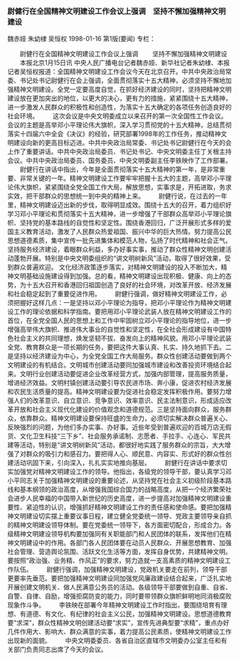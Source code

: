 ### 尉健行在全国精神文明建设工作会议上强调　坚持不懈加强精神文明建设
魏赤娅  朱幼棣  吴恒权
1998-01-16
第1版(要闻)
专栏：

　　尉健行在全国精神文明建设工作会议上强调
　　坚持不懈加强精神文明建设
　　本报北京1月15日讯  中央人民广播电台记者魏赤娅、新华社记者朱幼棣、本报记者吴恒权报道：全国精神文明建设工作会议今天在北京召开。中共中央政治局常委、书记处书记尉健行在会上强调，全面贯彻落实十五大精神，必须坚持不懈地加强精神文明建设。全党一定要高度自觉，在抓好经济建设的同时，坚持把精神文明建设放在更加突出的地位，以更大的决心，更有力的措施，紧紧围绕十五大精神，进一步激发人民群众的积极性和创造性，为落实十五大确定的各项任务创造良好的社会环境。
　　这次会议是中央文明委成立以来召开的第一次全国性工作会议。会议的主题是高举邓小平理论伟大旗帜，深入学习贯彻党的十五大精神，总结贯彻落实十四届六中全会《决议》的经验，研究部署1998年的工作任务，推动精神文明建设向新的更高目标迈进。中共中央政治局常委、书记处书记尉健行在今天的会上作了重要讲话。中共中央政治局委员、书记处书记、中央文明委主任丁关根主持会议。中共中央政治局委员、国务委员、中央文明委副主任李铁映作了工作部署。
　　尉健行在讲话中指出，今年是全面贯彻落实十五大精神的第一年，是非常重要、非常关键的一年。精神文明建设工作要牢牢把握十五大的主题，高举邓小平理论伟大旗帜，紧紧围绕全党全国工作大局，解放思想，实事求是，开拓进取，务求实效，把干部群众的思想统一到中央的精神上来。
　　尉健行说，在过去的一年里，精神文明建设迈出新的步伐，取得明显成效。围绕十五大的召开，着力组织好学习邓小平理论和贯彻落实十五大精神，进一步增强了干部群众高举邓小平理论旗帜、坚持党的基本路线的自觉性和坚定性。围绕香港回归，广泛开展形式多样的爱国主义教育活动，激发了人民群众热爱祖国、振兴中华的巨大热情。努力提高公民思想道德素质，集中宣传一批先进集体和模范人物，弘扬了时代精神和社会正气。坚持服务经济建设，着眼群众利益，多办好事实事，推动了群众性精神文明创建活动蓬勃开展。特别是中央文明委组织的“讲文明树新风”活动，取得了很好效果，受到群众普遍欢迎。
    文化经济政策逐步落实，对精神文明建设的投入不断加大，精神文明基础设施建设得到加强。总的看，精神文明建设出现积极、健康、向上的态势，为十五大召开和香港回归祖国创造了良好的社会环境，对改革开放、经济发展和社会稳定起到了重要促进作用。
　　尉健行强调，做好精神文明建设工作，必须把握好这样几点：一是坚持以邓小平理论为指导，把邓小平理论作为精神文明建设工作的理论依据和科学指南。要把用邓小平理论武装人放在精神文明建设工作的首位，在全党全国人民的思想上和工作中牢固树立邓小平理论的指导地位，进一步增强高举伟大旗帜、推进伟大事业的自觉性和坚定性，在全社会形成建设有中国特色社会主义的共同理想，焕发坚韧不拔、奋发向上的精神风貌。用邓小平理论武装全党、教育群众是一项长期的任务，要把这件大事认真、扎实、持久地抓下去。二是坚持以经济建设为中心，为全党全国工作大局服务。群众性创建活动要做到两个文明建设的有机结合。文明城市创建活动要同加强城市建设和改善投资环境结合起来。文明行业创建活动要促进企业改革经营方式，加强内部管理，提高服务质量，增进经济效益。文明村镇创建活动要引导农民进市场、奔小康，促进农村经济发展和农民生活质量的提高。精神文明建设要为促进社会稳定发挥积极作用。要努力增强人们的改革意识、自立意识、竞争意识、效率意识、民主法制意识，形成适应改革开放和社会主义现代化建设的价值观念和道德规范。三是坚持面向群众，服务群众，依靠群众。精神文明建设要保持旺盛的生命力，必须切实解决群众普遍关心、反映强烈的问题，为他们多办实事、办好事。近些年受到普遍欢迎的百城万店无假货、文化卫生科技“三下乡”、社会服务承诺制、志愿者、手拉手、心连心、军民共建等活动，特别是“讲文明树新风”活动，都很好地实践了服务群众的宗旨，大大增强了对群众的吸引力和感召力。要把得人心、顺民意、内容实、形式好的群众性创建活动巩固下来，引向深入，扎扎实实地推向基层。
　　尉健行在讲话中要求切实加强党对精神文明建设工作的领导。他指出，各级党的领导干部，要认真学习邓小平同志关于加强精神文明建设的重要论述，从坚持党在社会主义初级阶段基本路线和基本纲领的政治高度，从增强我国综合国力的战略高度，从把一个经济繁荣社会进步人民幸福的中国带入新世纪的历史高度，进一步提高对加强精神文明建设重要性、紧迫性的认识，增强抓好精神文明建设工作的责任感和使命感。要把加强精神文明建设切实摆上重要议事日程，建立健全党委统一领导、党政主要领导亲自抓的精神文明建设领导体制。要在党委统一领导下，各方面密切配合，形成合力。各级精神文明建设领导机构要加强同有关职能部门和人民团体的联系，发挥他们在精神文明建设中的作用。各部门各人民团体要在动员人民群众、开展思想教育、加强社会管理、营造舆论氛围、活跃文化生活等方面，发挥自身优势，共建精神文明。要按照“政治强、业务精、作风正”的要求，努力造就一支高素质的精神文明建设工作队伍。
　　尉健行强调，加强精神文明建设，党政机关要走在前列，领导干部更要率先垂范。要把加强精神文明建设同加强党风廉政建设结合起来，广泛扎实地开展创建文明机关、做人民满意公务员的活动。各级领导干部要做到自重、自省、自警、自律、自励，增强拒腐防变的能力，同时要带领群众旗帜鲜明地同消极腐败现象作斗争。
　　李铁映在部署今年精神文明建设工作时指出，要围绕培育有理想、有道德、有文化、有纪律的社会主义公民，加强精神文明建设。思想道德教育要“求深”，群众性精神文明创建活动要“求实”，宣传先进典型要“求精”，重点办好几件作用大、影响大、群众满意的实事，着力提高公民素质，使精神文明建设工作出现新的面貌。
　　中央文明委委员、各省自治区直辖市文明委办公室主任和有关部门负责同志出席了今天的会议。

